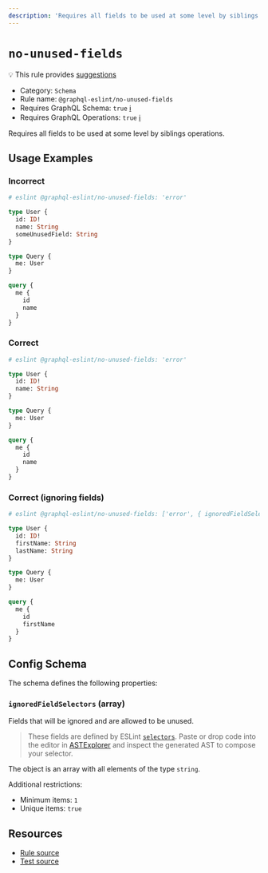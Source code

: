 ```yaml
---
description: 'Requires all fields to be used at some level by siblings operations.'
---
```


# `no-unused-fields`

💡 This rule provides
[suggestions](https://eslint.org/docs/developer-guide/working-with-rules#providing-suggestions)

- Category: `Schema`
- Rule name: `@graphql-eslint/no-unused-fields`
- Requires GraphQL Schema: `true`
  [ℹ️](/docs/getting-started#extended-linting-rules-with-graphql-schema)
- Requires GraphQL Operations: `true`
  [ℹ️](/docs/getting-started#extended-linting-rules-with-siblings-operations)

Requires all fields to be used at some level by siblings operations.

## Usage Examples

### Incorrect

```graphql
# eslint @graphql-eslint/no-unused-fields: 'error'

type User {
  id: ID!
  name: String
  someUnusedField: String
}

type Query {
  me: User
}

query {
  me {
    id
    name
  }
}
```

### Correct

```graphql
# eslint @graphql-eslint/no-unused-fields: 'error'

type User {
  id: ID!
  name: String
}

type Query {
  me: User
}

query {
  me {
    id
    name
  }
}
```

### Correct (ignoring fields)

```graphql
# eslint @graphql-eslint/no-unused-fields: ['error', { ignoredFieldSelectors: ['FieldDefinition[name.value=lastName]'] }]

type User {
  id: ID!
  firstName: String
  lastName: String
}

type Query {
  me: User
}

query {
  me {
    id
    firstName
  }
}
```

## Config Schema

The schema defines the following properties:

### `ignoredFieldSelectors` (array)

Fields that will be ignored and are allowed to be unused.

> These fields are defined by ESLint
> [`selectors`](https://eslint.org/docs/developer-guide/selectors). Paste or drop code into the
> editor in [ASTExplorer](https://astexplorer.net) and inspect the generated AST to compose your
> selector.

The object is an array with all elements of the type `string`.

Additional restrictions:

- Minimum items: `1`
- Unique items: `true`

## Resources

- [Rule source](https://github.com/B2o5T/graphql-eslint/tree/master/packages/plugin/src/rules/no-unused-fields.ts)
- [Test source](https://github.com/B2o5T/graphql-eslint/tree/master/packages/plugin/__tests__/no-unused-fields.spec.ts)
